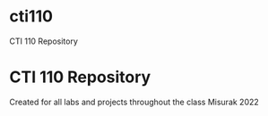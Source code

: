 # cti110
CTI 110 Repository
# CTI 110 Repository
Created for all labs and projects throughout the class
Misurak
2022
